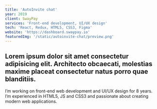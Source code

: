 ```yaml
---
title: 'AutoInvite chat'
year: 2019
client: SwayPay
services: 'Front-end development, UI/UX design'
tech: 'React, Redux, HTML5, CSS3, Figma'
website: 'https://dashboard.swaypay.io'
featuredImg: '/static/autoinvite-chat/preview.png'
---
```


## Lorem ipsum dolor sit amet consectetur adipisicing elit. Architecto obcaecati, molestias maxime placeat consectetur natus porro quae blanditiis.

I’m working on front-end web development and UI/UX design for 8 years. I’m experienced in HTML5, JS and CSS3 and passionate about creating modern web applications.